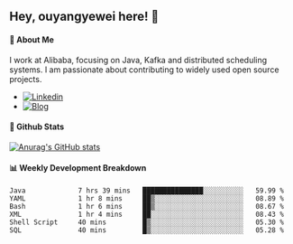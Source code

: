## Hey, ouyangyewei here! :wave:

#### :rocket: About Me
I work at Alibaba, focusing on Java, Kafka and distributed scheduling systems. I am passionate about contributing to widely used open source projects.

- [![Linkedin](https://img.shields.io/badge/LinkedIn-ouyangyewei-blue)](https://www.linkedin.com/in/ouyangyewei/)
- [![Blog](https://img.shields.io/badge/Blog-yeweiouyang-orange)](https://blog.csdn.net/yeweiouyang)

#### :star2: Github Stats
[![Anurag's GitHub stats](https://github-readme-stats.vercel.app/api?username=ouyangyewei&show_icons=true&cache_seconds=3600&theme=tokyonight)](https://github.com/anuraghazra/github-readme-stats)

#### :bar_chart: Weekly Development Breakdown
<!--START_SECTION:waka-->

```text
Java             7 hrs 39 mins   ███████████████░░░░░░░░░░   59.99 %
YAML             1 hr 8 mins     ██▒░░░░░░░░░░░░░░░░░░░░░░   08.89 %
Bash             1 hr 6 mins     ██▒░░░░░░░░░░░░░░░░░░░░░░   08.67 %
XML              1 hr 4 mins     ██░░░░░░░░░░░░░░░░░░░░░░░   08.43 %
Shell Script     40 mins         █▒░░░░░░░░░░░░░░░░░░░░░░░   05.30 %
SQL              40 mins         █▒░░░░░░░░░░░░░░░░░░░░░░░   05.28 %
```

<!--END_SECTION:waka-->
